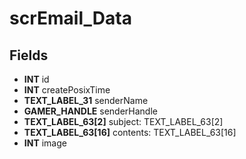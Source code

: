 # scrEmail_Data

## Fields
* **INT** id
* **INT** createPosixTime
* **TEXT_LABEL_31** senderName
* **GAMER_HANDLE** senderHandle
* **TEXT_LABEL_63[2]** subject: TEXT_LABEL_63[2]
* **TEXT_LABEL_63[16]** contents: TEXT_LABEL_63[16]
* **INT** image